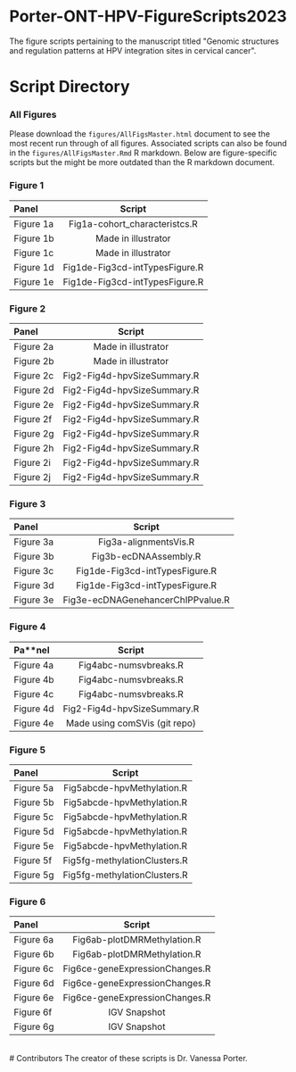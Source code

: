 # Porter-ONT-HPV-FigureScripts2023
The figure scripts pertaining to the manuscript titled "Genomic structures and regulation patterns at HPV integration sites in cervical cancer".
<br />
# Script Directory <br />

### **All Figures** <br />
Please download the `figures/AllFigsMaster.html` document to see the most recent run through of all figures. Associated scripts can also be found in the `figures/AllFigsMaster.Rmd` R markdown. Below are figure-specific scripts but the might be more outdated than the R markdown document. 

### **Figure 1** <br />
| Panel           | Script                                    | 
| :---            |    :----:                                 |  
| Figure 1a       | Fig1a-cohort_characteristcs.R             | 
| Figure 1b       | Made in illustrator                       | 
| Figure 1c       | Made in illustrator                       | 
| Figure 1d       | Fig1de-Fig3cd-intTypesFigure.R            | 
| Figure 1e       | Fig1de-Fig3cd-intTypesFigure.R            | 

### **Figure 2** <br />
| Panel           | Script                                    | 
| :---            |    :----:                                 |  
| Figure 2a       | Made in illustrator                       | 
| Figure 2b       | Made in illustrator                       | 
| Figure 2c       | Fig2-Fig4d-hpvSizeSummary.R               | 
| Figure 2d       | Fig2-Fig4d-hpvSizeSummary.R               | 
| Figure 2e       | Fig2-Fig4d-hpvSizeSummary.R               | 
| Figure 2f       | Fig2-Fig4d-hpvSizeSummary.R               | 
| Figure 2g       | Fig2-Fig4d-hpvSizeSummary.R               | 
| Figure 2h       | Fig2-Fig4d-hpvSizeSummary.R               | 
| Figure 2i       | Fig2-Fig4d-hpvSizeSummary.R               | 
| Figure 2j       | Fig2-Fig4d-hpvSizeSummary.R               | 

### **Figure 3** <br />
| Panel           | Script                                    | 
| :---            |    :----:                                 |  
| Figure 3a       | Fig3a-alignmentsVis.R                     | 
| Figure 3b       | Fig3b-ecDNAAssembly.R                     | 
| Figure 3c       | Fig1de-Fig3cd-intTypesFigure.R            | 
| Figure 3d       | Fig1de-Fig3cd-intTypesFigure.R            | 
| Figure 3e       | Fig3e-ecDNAGenehancerChIPPvalue.R         | 

### **Figure 4** <br />
| Pa**nel           | Script                                    | 
| :---            |    :----:                                 |  
| Figure 4a       | Fig4abc-numsvbreaks.R                     | 
| Figure 4b       | Fig4abc-numsvbreaks.R                     | 
| Figure 4c       | Fig4abc-numsvbreaks.R                     | 
| Figure 4d       | Fig2-Fig4d-hpvSizeSummary.R               | 
| Figure 4e       | Made using comSVis (git repo)             | 

### **Figure 5** <br />
| Panel           | Script                                    | 
| :---            |    :----:                                 |  
| Figure 5a       | Fig5abcde-hpvMethylation.R                | 
| Figure 5b       | Fig5abcde-hpvMethylation.R                | 
| Figure 5c       | Fig5abcde-hpvMethylation.R                | 
| Figure 5d       | Fig5abcde-hpvMethylation.R                | 
| Figure 5e       | Fig5abcde-hpvMethylation.R                | 
| Figure 5f       | Fig5fg-methylationClusters.R              | 
| Figure 5g       | Fig5fg-methylationClusters.R              | 

### **Figure 6** <br />
| Panel           | Script                                    | 
| :---            |    :----:                                 |  
| Figure 6a       | Fig6ab-plotDMRMethylation.R               | 
| Figure 6b       | Fig6ab-plotDMRMethylation.R               | 
| Figure 6c       | Fig6ce-geneExpressionChanges.R            | 
| Figure 6d       | Fig6ce-geneExpressionChanges.R            | 
| Figure 6e       | Fig6ce-geneExpressionChanges.R            | 
| Figure 6f       | IGV Snapshot                              | 
| Figure 6g       | IGV Snapshot                              | 
<br />
# Contributors
The creator of these scripts is
Dr. Vanessa Porter.